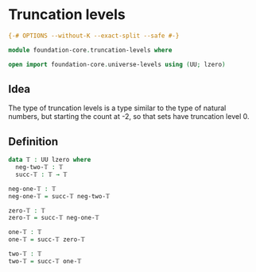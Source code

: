 # Truncation levels


```agda
{-# OPTIONS --without-K --exact-split --safe #-}

module foundation-core.truncation-levels where

open import foundation-core.universe-levels using (UU; lzero)
```

## Idea

The type of truncation levels is a type similar to the type of natural numbers, but starting the count at -2, so that sets have truncation level 0.

## Definition

```agda
data 𝕋 : UU lzero where
  neg-two-𝕋 : 𝕋
  succ-𝕋 : 𝕋 → 𝕋

neg-one-𝕋 : 𝕋
neg-one-𝕋 = succ-𝕋 neg-two-𝕋

zero-𝕋 : 𝕋
zero-𝕋 = succ-𝕋 neg-one-𝕋

one-𝕋 : 𝕋
one-𝕋 = succ-𝕋 zero-𝕋

two-𝕋 : 𝕋
two-𝕋 = succ-𝕋 one-𝕋
```

